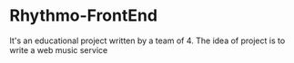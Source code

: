 # Rhythmo-FrontEnd
It's an educational project written by a team of 4. The idea of project is to write a web music service
